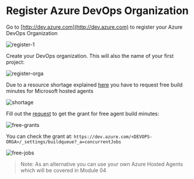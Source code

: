 # Register Azure DevOps Organization

Go to [http://dev.azure.com](http://dev.azure.com) to register your Azure DevOps Organization

![register-1](_images/register-1.png)

Create your DevOps organization. This will also the name of your first project:

![register-orga](_images/register-orga.png)

Due to a resource shortage explained [here](https://docs.microsoft.com/en-us/azure/devops/pipelines/licensing/concurrent-jobs?view=azure-devops&tabs=ms-hosted) you have to request free build minutes for Microsoft hosted agents

![shortage](_images/shortage.png)

Fill out the [request](https://aka.ms/azpipelines-parallelism-request) to get the grant for free agent build minutes:

![free-grants](_images/free-grants.png)

You can check the grant at: `https://dev.azure.com/<DEVOPS-ORGA>/_settings/buildqueue?_a=concurrentJobs`

![free-jobs](_images/free-jobs.png)

>Note: As an alternative you can use your own Azure Hosted Agents which will be covered in Module 04